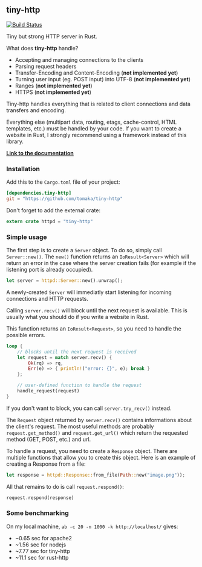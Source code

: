 ## tiny-http

[![Build Status](https://travis-ci.org/tomaka/tiny-http.svg?branch=master)](https://travis-ci.org/tomaka/tiny-http)

Tiny but strong HTTP server in Rust.

What does **tiny-http** handle?
 - Accepting and managing connections to the clients
 - Parsing request headers
 - Transfer-Encoding and Content-Encoding (**not implemented yet**)
 - Turning user input (eg. POST input) into UTF-8 (**not implemented yet**)
 - Ranges (**not implemented yet**)
 - HTTPS (**not implemented yet**)

Tiny-http handles everything that is related to client connections and data transfers and encoding.

Everything else (multipart data, routing, etags, cache-control, HTML templates, etc.) must be handled by your code.
If you want to create a website in Rust, I strongly recommend using a framework instead of this library.

[**Link to the documentation**](http://www.rust-ci.org/tomaka/tiny-http/doc/tiny-http/)

### Installation

Add this to the `Cargo.toml` file of your project:

```toml
[dependencies.tiny-http]
git = "https://github.com/tomaka/tiny-http"
```

Don't forget to add the external crate:

```rust
extern crate httpd = "tiny-http"
```

### Simple usage

The first step is to create a `Server` object. To do so, simply call `Server::new()`.
The `new()` function returns an `IoResult<Server>` which will return an error
in the case where the server creation fails (for example if the listening port is already occupied).

```rust
let server = httpd::Server::new().unwrap();
```

A newly-created `Server` will immediatly start listening for incoming connections and HTTP requests.

Calling `server.recv()` will block until the next request is available. This is usually what you should do
if you write a website in Rust.

This function returns an `IoResult<Request>`, so you need to handle the possible errors.

```rust
loop {
	// blocks until the next request is received
    let request = match server.recv() {
    	Ok(rq) => rq,
    	Err(e) => { println!("error: {}", e); break }
	};

	// user-defined function to handle the request
    handle_request(request)
}
```

If you don't want to block, you can call `server.try_recv()` instead.

The `Request` object returned by `server.recv()` contains informations about the client's request.
The most useful methods are probably `request.get_method()` and `request.get_url()` which return the
requested method (GET, POST, etc.) and url.

To handle a request, you need to create a `Response` object. There are multiple functions that allow you
to create this object. Here is an example of creating a Response from a file:

```rust
let response = httpd::Response::from_file(Path::new("image.png"));
```

All that remains to do is call `request.respond()`:

```rust
request.respond(response)
```

### Some benchmarking

On my local machine, `ab -c 20 -n 1000 -k http://localhost/` gives:
 - ~0.65 sec for apache2
 - ~1.56 sec for nodejs
 - ~7.77 sec for tiny-http
 - ~11.1 sec for rust-http
